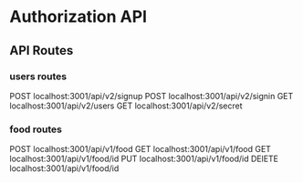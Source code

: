 # Authorization API

## API Routes

### users routes

POST localhost:3001/api/v2/signup
POST localhost:3001/api/v2/signin
GET localhost:3001/api/v2/users
GET localhost:3001/api/v2/secret

### food routes

POST localhost:3001/api/v1/food
GET localhost:3001/api/v1/food
GET localhost:3001/api/v1/food/id
PUT localhost:3001/api/v1/food/id
DElETE localhost:3001/api/v1/food/id
